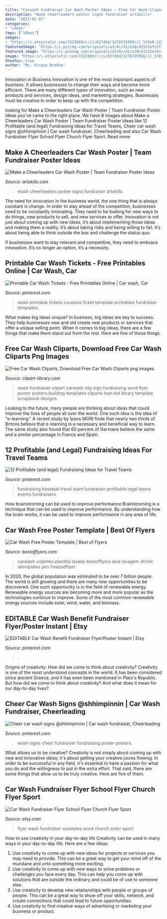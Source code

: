 ```yaml
---
title: "Carwash Fundraiser Car Wash Poster Ideas ~ Free Car Wash Cliparts, Download Free Car Wash Cliparts Png Images"
description: "Wash cheerleaders poster signs fundraiser artskills"
date: "2023-01-07"
categories:
- "ideas"
tags: ["ideas"]
images:
- "https://i.etsystatic.com/7222869/r/il/627d6d/1278725956/il_570xN.1278725956_a586.jpg"
featuredImage: "https://i.pinimg.com/originals/a3/8c/d1/a38cd1531e311f3b5c30fc9301254e17.png"
featured_image: "https://i.pinimg.com/originals/a3/8c/d1/a38cd1531e311f3b5c30fc9301254e17.png"
image: "https://i.etsystatic.com/7222869/r/il/627d6d/1278725956/il_570xN.1278725956_a586.jpg"
ShowToc: true
author: "Ms. Virgie Brekke"
---
```



Innovation in Business
Innovation is one of the most important aspects of business. It allows businesses to change their ways and become more efficient. There are many different types of innovation, such as new products and services, design ideas, and marketing strategies. Businesses must be creative in order to keep up with the competition.

	

		
looking for Make a Cheerleaders Car Wash Poster | Team Fundraiser Poster Ideas you've came to the right place. We have 8 Images about Make a Cheerleaders Car Wash Poster | Team Fundraiser Poster Ideas like 12 Profitable (and legal) Fundraising Ideas for Travel Teams, Cheer car wash signs @shhimpinnin | Car wash fundraiser, Cheerleading and also Car Wash Fundraiser Flyer School Flyer Church Flyer Sport. Read more:
		
    
## Make A Cheerleaders Car Wash Poster | Team Fundraiser Poster Ideas

<img loading=lazy src="http://www.artskills.com/UploadedPosterImages/Posters/Zoom/NtYIw7.jpg" onerror="this.onerror=null;this.src='https://tse3.mm.bing.net/th?id=OIP.kXrLmaxFxh7nxjWLVYmtKwHaE3&amp;pid=15.1';" alt="Make a Cheerleaders Car Wash Poster | Team Fundraiser Poster Ideas">

_Source: artskills.com_

>wash cheerleaders poster signs fundraiser artskills. 

	

The need for innovation
In the business world, the one thing that is always constant is change. In order to stay ahead of the competition, businesses need to be constantly innovating. They need to be looking for new ways to do things, new products to sell, and new services to offer.
Innovation is not just about coming up with new ideas, it’s about implementing those ideas and making them a reality. It’s about taking risks and being willing to fail. It’s about being able to think outside the box and challenge the status quo.

If businesses want to stay relevant and competitive, they need to embrace innovation. It’s no longer an option, it’s a necessity.

    
## Printable Car Wash Tickets - Free Printables Online | Car Wash, Car

<img loading=lazy src="https://i.pinimg.com/736x/48/1e/93/481e93e5f1aadb58bb3d4b48d36441a4.jpg" onerror="this.onerror=null;this.src='https://tse3.mm.bing.net/th?id=OIP.9idk4fXNwXdIwOe8sQ4EBwHaO6&amp;pid=15.1';" alt="Printable Car Wash Tickets - Free Printables Online | Car wash, Car">

_Source: pinterest.com_

>wash printable tickets coupons ticket template printables fundraiser templates. 

	

What makes big ideas unique?
In business, big ideas are key to success. They help businesses new and old create new products or services that offer a unique selling point. When it comes to big ideas, there are a few things that make them stand out from the rest. Here are five of those things.

    
## Free Car Wash Cliparts, Download Free Car Wash Cliparts Png Images

<img loading=lazy src="http://clipart-library.com/img/1342834.jpg" onerror="this.onerror=null;this.src='https://tse3.mm.bing.net/th?id=OIP.NU4JuFbgZRkIKN_3AOAETgHaF3&amp;pid=15.1';" alt="Free Car Wash Cliparts, Download Free Car Wash Cliparts png images">

_Source: clipart-library.com_

>wash fundraiser clipart carwash clip sign fundraising word flyer poster posters building templates cliparts loan kid library template scrapbook designs. 

	

Looking to the future, many people are thinking about ideas that could improve the lives of people all over the world. One such idea is the idea of "e-learning." A recent study by Ipsos MORI finds that nearly two thirds of Britons believe that e-learning is a necessary and beneficial way to learn. The same study also found that 60 percent of Germans believe the same and a similar percentage in France and Spain. 

    
## 12 Profitable (and Legal) Fundraising Ideas For Travel Teams

<img loading=lazy src="https://i.pinimg.com/originals/61/2a/50/612a50422c843b429b6823aef38211f6.jpg" onerror="this.onerror=null;this.src='https://tse3.mm.bing.net/th?id=OIP.gAcXKll0goCzEfjlRPtBkgHaFj&amp;pid=15.1';" alt="12 Profitable (and legal) Fundraising Ideas for Travel Teams">

_Source: pinterest.com_

>fundraising baseball travel team fundraiser profitable legal teams events fundraisers. 

	

How brainstroming can be used to improve performance
Brainstroming is a technique that can be used to improve performance. By understanding how the brain works, it can be used to improve performance in any area of life.

    
## Car Wash Free Poster Template | Best Of Flyers

<img loading=lazy src="https://bestofflyers.com/wp-content/uploads/2017/04/Car_Wash_Flyer_Template.jpg" onerror="this.onerror=null;this.src='https://tse2.mm.bing.net/th?id=OIP.-KV2dT8XliDg0I0Bof16YQAAAA&amp;pid=15.1';" alt="Car Wash Free Poster Template | Best of Flyers">

_Source: bestofflyers.com_

>carwash volantes plantilla lavado bestofflyers lava lavagem afiche utemplates jato freepsdflyer. 

	

In 2020, the global population was estimated to be over 7 billion people. The world is still growing and there are many new opportunities to be discovered. One such opportunity is in the field of renewable energy. Renewable energy sources are becoming more and more popular as the technologies continue to improve. Some of the most common renewable energy sources include solar, wind, water, and biomass.

    
## EDITABLE Car Wash Benefit Fundraiser Flyer/Poster Instant | Etsy

<img loading=lazy src="https://i.pinimg.com/originals/a3/8c/d1/a38cd1531e311f3b5c30fc9301254e17.png" onerror="this.onerror=null;this.src='https://tse2.mm.bing.net/th?id=OIP.5Q4cfocxekBfemweNdcLuAHaLH&amp;pid=15.1';" alt="EDITABLE Car Wash Benefit Fundraiser Flyer/Poster Instant | Etsy">

_Source: pinterest.com_

>. 

	

Origins of creativity: How did we come to think about creativity?
Creativity is one of the most understood concepts in the world. It has been considered since ancient Greece, and it has even been mentioned in Plato's Republic. But how did we come to think about creativity? And what does it mean for our day-to-day lives?

    
## Cheer Car Wash Signs @shhimpinnin | Car Wash Fundraiser, Cheerleading

<img loading=lazy src="https://i.pinimg.com/originals/22/28/54/22285460187fa1aec1a6e2f6a173d1ca.png" onerror="this.onerror=null;this.src='https://tse1.mm.bing.net/th?id=OIP.OZf6Lz0bQAlXUAqeiHbvMQHaNK&amp;pid=15.1';" alt="Cheer car wash signs @shhimpinnin | Car wash fundraiser, Cheerleading">

_Source: pinterest.com_

>wash signs cheer fundraiser fundraising poster posters. 

	

What allows us to be creative?
Creativity is not simply about coming up with new and innovative ideas; it's about getting your creative juices flowing. In order to be successful in any field, it's essential to have a passion for what you do and the willingness to put in the extra effort. That said, there are some things that allow us to be truly creative. Here are five of them.

    
## Car Wash Fundraiser Flyer School Flyer Church Flyer Sport

<img loading=lazy src="https://i.etsystatic.com/7222869/r/il/627d6d/1278725956/il_570xN.1278725956_a586.jpg" onerror="this.onerror=null;this.src='https://tse2.mm.bing.net/th?id=OIP.vx8E2GkeO39VFf2V3SwhMAHaIL&amp;pid=15.1';" alt="Car Wash Fundraiser Flyer School Flyer Church Flyer Sport">

_Source: etsy.com_

>flyer wash fundraiser examples word church order sport. 

	

How to use creativity in your day-to-day life
Creativity can be used in many ways in your day-to-day life. Here are a few ideas: 
1. Use creativity to come up with new ideas for projects or services you may need to provide. This can be a great way to get your mind off of the mundane and onto something more exciting. 
2. Use creativity to come up with new ways to solve problems or challenges you face every day. This can help you come up with solutions that are outside the ordinary and could be of use to someone else. 
3. Use creativity to develop new relationships with people or groups of people. This can be a great way to show off your skills, network, and create connections that could lead to future opportunities. 
4. Use creativity to find creative ways of advertising or marketing your business or product.

